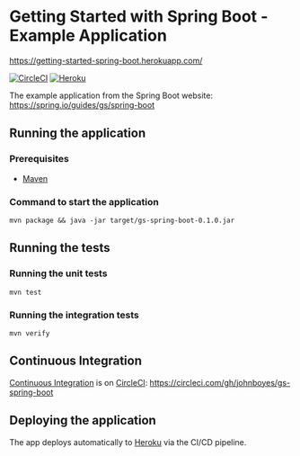 # Getting Started with Spring Boot - Example Application

https://getting-started-spring-boot.herokuapp.com/

[![CircleCI](https://circleci.com/gh/johnboyes/gs-spring-boot.svg?style=svg)](https://circleci.com/gh/johnboyes/gs-spring-boot)
[![Heroku](http://heroku-badge.herokuapp.com/?app=getting-started-spring-boot&svg=1&root=/actuator/health)](https://getting-started-spring-boot.herokuapp.com/)

The example application from the Spring Boot website: https://spring.io/guides/gs/spring-boot

## Running the application

### Prerequisites

* [Maven](https://maven.apache.org/)

### Command to start the application

`mvn package && java -jar target/gs-spring-boot-0.1.0.jar`


## Running the tests

### Running the unit tests

`mvn test`

### Running the integration tests

`mvn verify`


## Continuous Integration

[Continuous Integration](https://en.wikipedia.org/wiki/Continuous_integration) is on [CircleCI](https://circleci.com/product/): https://circleci.com/gh/johnboyes/gs-spring-boot

## Deploying the application

The app deploys automatically to [Heroku](https://getting-started-spring-boot.herokuapp.com/) via the CI/CD pipeline.
